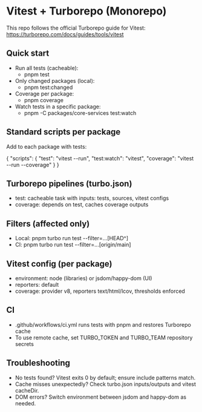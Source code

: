 # Vitest + Turborepo (Monorepo)

This repo follows the official Turborepo guide for Vitest:
https://turborepo.com/docs/guides/tools/vitest

## Quick start

- Run all tests (cacheable):
  - pnpm test
- Only changed packages (local):
  - pnpm test:changed
- Coverage per package:
  - pnpm coverage
- Watch tests in a specific package:
  - pnpm -C packages/core-services test:watch

## Standard scripts per package

Add to each package with tests:

{
"scripts": {
"test": "vitest --run",
"test:watch": "vitest",
"coverage": "vitest --run --coverage"
}
}

## Turborepo pipelines (turbo.json)

- test: cacheable task with inputs: tests, sources, vitest configs
- coverage: depends on test, caches coverage outputs

## Filters (affected only)

- Local: pnpm turbo run test --filter=...[HEAD^]
- CI: pnpm turbo run test --filter=...[origin/main]

## Vitest config (per package)

- environment: node (libraries) or jsdom/happy-dom (UI)
- reporters: default
- coverage: provider v8, reporters text/html/lcov, thresholds enforced

## CI

- .github/workflows/ci.yml runs tests with pnpm and restores Turborepo cache
- To use remote cache, set TURBO_TOKEN and TURBO_TEAM repository secrets

## Troubleshooting

- No tests found? Vitest exits 0 by default; ensure include patterns match.
- Cache misses unexpectedly? Check turbo.json inputs/outputs and vitest cacheDir.
- DOM errors? Switch environment between jsdom and happy-dom as needed.
